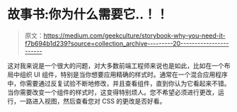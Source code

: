# 故事书:你为什么需要它..！！

> 原文：<https://medium.com/geekculture/storybook-why-you-need-it-f7b694b1d239?source=collection_archive---------20----------------------->

这对我来说是一个很大的问题，对大多数前端工程师来说也是如此，比如在一个布局中组织 UI 组件，特别是当你想要应用精确的样式时。通常在一个混合应用程序中，你需要通过反复试验不断地修改，并且查看组件，直到你认为它看起来不错。当你需要改变一个组件的样式时，这变得特别烦人。您不希望必须进行更改，运行，一路进入视图，然后查看您对 CSS 的更改是否好看。